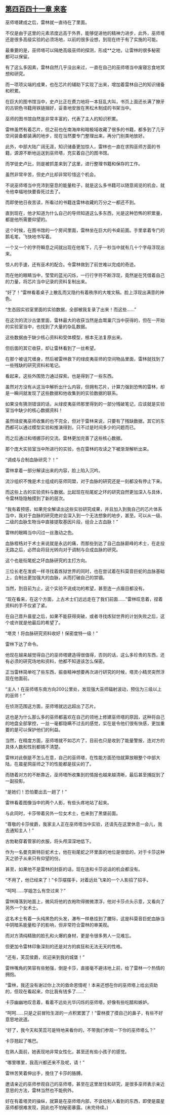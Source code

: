 ## [第四百四十一章 来客](https://www.xxbiquge.com/11_11222/8919940.html)


  巫师塔建成之后，雷林就一直待在了里面。

  不仅是由于这里的元素浓度远高于外界，能够促进他的精神力进步，此外，巫师塔还是很多高级实验的必须场地，以前的很多设想，到现在终于有了实施的可能。

  最重要的是，巫师塔可以隔绝高级巫师的探测，形成**之地，让雷林的很多秘密都可以保留。

  有了这么多因素，雷林自然几乎没出来过，一直在自己的巫师塔当中废寝忘食地冥想和研究。

  而一项项尖端的成果，也在芯片的辅助下实现了出来，增加着雷林自己的知识储备和积累。

  在巨大的图书馆当中，史卢比正在费力地将一本狂乱大叫，书页上面还长满了獠牙的古铜色书籍用铁链捆好，妥善地安放在黑松木制成的书架当中。

  巫师的图书馆自然是非常丰富的，代表了主人的知识积累。

  雷林虽然有着芯片，但之前也在南海岸和暗极域收藏了很多的书籍，都多到了几乎空间装备都装满的地步，现在当然要专门整理出来，再分门别类地放好。

  此外，中部大陆广阔无涯，知识储备更加惊人，雷林也一直在求购巫师方面的书籍，源源不断地运送到巫师塔，充实着自己的图书馆。

  而学徒史卢比，则是被抓差来到了这里，进行整理书籍和保存的工作。

  虽然非常辛苦，但史卢比却非常珍惜这个机会。

  不说巫师塔当中充沛到窒息的能量粒子，就是这么多书籍可以随意阅览的机会，就令他幸福地快要昏死过去了。

  而即使他日夜苦读，所看过的书籍连雷林收藏的万分之一都还不到。

  直到现在，他才知道为什么自己的导师知道这么多东西，光是这种恐怖的积累量，都是他所需要仰望的。

  这个时候，在图书馆的一个房间里面，雷林坐在巨大的书桌前面。手里拿着专门的鹅毛笔，飞快地书写着。

  一个又一个的字符瞬息之间就出现在他笔下，几乎一秒当中就有几十个字母浮现出来。

  惊人的手速，还有巫术的配合。令雷林做到了前世难以完成的奇迹。

  而在他的眼睛当中，莹莹的蓝光闪烁，一行行字符不断浮现，竟然是在凭借着自己的力量，将芯片当中记录的资料复制出来。

  “好了！”雷林看着桌子上散乱而又隐约有着秩序的大堆文稿。脸上浮现出满意的神色。

  “生态园实验室里面的实验数据，全部被我复录了出来！而这些……”

  在这次的流沙古堡里面，雷林最大的收获当然是血鹫巢穴当中获得的，但在一开始的实验室当中，也找到了大量的杂乱数据。

  这些数据由于缺少核心资料和受体模型，根本无法复原出来。

  但后面的其它收获，却让雷林看到了一丝希望。

  在那个被诅咒缠身，然后被雷林救下的绿皮夷巫师的空间物品里面，雷林就找到了一些残缺的研究资料和笔记。

  看起来，这些外围势力通过探索。也是得到了一些东西。

  虽然对方没有从这当中解析出什么内容，但拥有芯片，计算力强到恐怖的雷林，却是一瞬间就发现了这些数据和他收集到的实验数据的联系。

  如果没有猜测错误的话，从绿皮夷巫师那里得到的一部分残破笔记，应该就是实验室当中缺少的核心数据资料！

  虽然绿皮夷巫师收集的也不完全，但对于雷林来说，只要有了残缺数据，其它的东西都可以通过模型实验和推演得到，只不过是时间多少的问题而已。

  而之后通过和塔娜莎的交流。雷林更加完善了这些核心数据。

  那个庞大实验室当中所进行的实验，也在雷林的攻读之下被渐渐解析出来。

  “调成与合制血脉研究？！”

  雷林拿着一部分解读出来的内容，脸上陷入沉吟。

  流沙组织不愧是术士组成的巫师同盟，对于血脉的研究还是一刻都没有停止下来。

  而这些上古的实验资料与数据。比起现在衔尾蛇之环的研究自然更加深入与具体，令雷林隐隐触摸到了新的层次。

  “我有着预感，如果完全解读出这些实验研究成果，并且加入到我自己的芯片体系当中，我对于血脉的研究绝对会深入到一个无法想象的地步，甚至。可以从一级、二级的血脉生物当中直接提取基因片段，组合上古血脉！”

  雷林的眼睛当中闪过一丝激动之色。

  血脉桎梏对于术士来说就是永远的痛，而那些到达了自己血脉巅峰的术士，在走投无路之后，必然会将目光转向对于调制与合成血脉的研究。

  这个也是衔尾蛇之环血脉研究的主打方向。

  三位长老在发疯一样寻找着炼狱世界的同时，也在尝试着在科莫音巨蛇的血脉基础上，合制出更加强大的血脉，从而打破自己的禁锢。

  当然，到目前为止，这个实验不说成功的希望，甚至连一点眉目都没有。

  “现在看来，在这个方面，上古术士们远远走在了我们前面……”雷林叹息着，捏着资料的手不仅紧了紧。

  在自己晋升晨星之后，如果不能获得突破，或者寻找炼狱世界的计划失败之后，这个或许就是他最后的希望了。

  “塔灵！将血脉研究资料收好！保密度特一级！”

  雷林下达了命令。

  他现在越来越觉得自己的巫师塔建造得很值得，否则的话，这么多珍贵的东西，还有必须的研究场地和资料，他都不知道该怎么保密。

  正当雷林简单吃了些东西，振奋精神想要再次进行研究的时候，塔灵小精灵突然浮现在他面前。

  “主人！在巫师塔东南方向200公里处，发现强大巫师辐射波动，预估为三级以上的巫师！”

  在侦测范围这方面，巫师塔就远远超出了芯片。

  这也是为什么那么多的巫师都喜欢在自己的领地上修建巫师塔的原因，这种将自己的地盘全部掌控，一丝一毫都隐瞒不过去的感觉，实在是令他们很有快感，更加重要的是可以保护他们的利益。

  当然，在精度方面，巫师塔就不如芯片了，目前也只是收到了能量警报，连对方的具体人数和性别都搞不清楚。

  雷林对此倒是不怎么在意，自己的巫师塔，在性能方面恐怕就算放眼整个中部大陆，在晨星网巫师之下的性能都是拔尖的了。

  而随着对方的不断靠近，巫师塔所收集到的情报也越来越清晰，最后甚至捕捉到了一副投影。

  “是她们！恐怕要出去一趟了！”

  雷林看着图像当中的两个人影，有些头疼地站了起来。

  与此同时，卡莎带着另外一位女术士，也来到了黑堡前面。

  “尊敬的卡莎侯爵，我家主人正在巫师塔当中实验，还请先在这里休息一会儿，我去通知主人！”

  古勃勒穿着管家的衣服，将头颅深深地低下。

  作为一名曼克斯特巨蛇术士，他在衔尾蛇之环里面的地位是很低的，对于卡莎这种天之骄子从来只有仰望的份。

  甚至，如果他不是雷林的封臣的话，现在连和卡莎说话的机会都没有。

  “不用了，他已经来了！”卡莎摆摆手，对着远处飞来的一个人影招了招手。

  “呵呵……学姐怎么有空过来？”

  雷林降落到地面上，微风将他的衣袍吹得微微漂浮，他对卡莎点头示意，又看向了另外一个女术士。

  这名术士有着一头纯黑色的头发，瀑布一样悬挂到了腰际，这是科莫音巨蛇血脉当中阴暗系能量粒子的影响，但非常符合雷林的审美观。

  而对方清纯精致的脸孔和火爆的身材，更是令很多男人一见难忘。

  但更加令雷林印象深刻的还是对方的疯狂和无法无天的性格。

  “还有，芙蕊侯爵，欢迎来到我的城堡！”

  雷林嘴角的笑容有些勉强，倒是卡莎，直接毫不避讳地上前，给了雷林一个热情的拥抱。

  “雷林，我还没有谢过你上次的救命恩情呢！本来还想在你的巫师塔上给出资助的，但现在看起来，你比我有钱多了……”

  卡莎幽幽地叹息着，看着不远处光华闪烁的巫师塔，好像有些吃醋和嫉妒。

  “呵呵……只是之前冒险生涯的一点积累罢了！”雷林摸了摸自己的鼻子，有些不好意思地说道。

  “好了，我今天和芙蕊可是特地来看你的，不带我们参观一下你的巫师塔么？”

  卡莎翘起了嘴巴。

  在熟人面前，她表现地非常女性化，甚至还有些小孩子的感觉。

  “哪里哪里，我高兴都还来不及呢，请！”

  雷林苦笑着伸出手，挽住了卡莎的胳膊。

  邀请亲近的巫师参观自己的巫师塔，甚至在这里居住和研究，是很多巫师表示亲近意思的方法，雷林当然也不能例外。

  好在有着塔灵的操纵，就算是在巫师塔内部，不该给别人看到的东西，即使是晨星巫师都很难发现，因此也不怕秘密暴露。(未完待续。)
